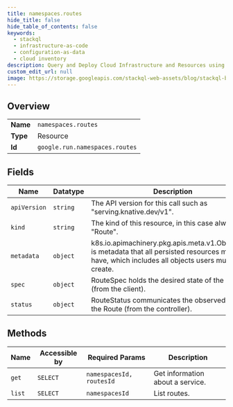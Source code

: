 ```yaml
---
title: namespaces.routes
hide_title: false
hide_table_of_contents: false
keywords:
  - stackql
  - infrastructure-as-code
  - configuration-as-data
  - cloud inventory
description: Query and Deploy Cloud Infrastructure and Resources using SQL
custom_edit_url: null
image: https://storage.googleapis.com/stackql-web-assets/blog/stackql-blog-post-featured-image.png
---
```

  
    

## Overview
<table><tbody>
<tr><td><b>Name</b></td><td><code>namespaces.routes</code></td></tr>
<tr><td><b>Type</b></td><td>Resource</td></tr>
<tr><td><b>Id</b></td><td><code>google.run.namespaces.routes</code></td></tr>
</tbody></table>

## Fields
| Name | Datatype | Description |
| ---- | -------- | ----------- |
| `apiVersion` | `string` | The API version for this call such as "serving.knative.dev/v1". |
| `kind` | `string` | The kind of this resource, in this case always "Route". |
| `metadata` | `object` | k8s.io.apimachinery.pkg.apis.meta.v1.ObjectMeta is metadata that all persisted resources must have, which includes all objects users must create. |
| `spec` | `object` | RouteSpec holds the desired state of the Route (from the client). |
| `status` | `object` | RouteStatus communicates the observed state of the Route (from the controller). |
## Methods
| Name | Accessible by | Required Params | Description |
| ---- | ------------- | --------------- | ----------- |
| `get` | `SELECT` | `namespacesId, routesId` | Get information about a service. |
| `list` | `SELECT` | `namespacesId` | List routes. |
